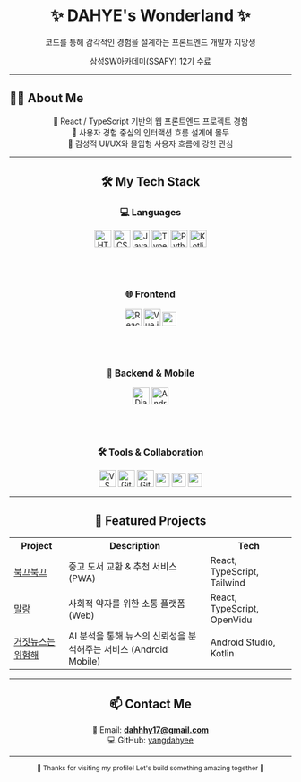 <div align="center">
  <h1>✨ DAHYE's Wonderland ✨</h1>
  <p>코드를 통해 감각적인 경험을 설계하는 프론트엔드 개발자 지망생</p>
  <p>삼성SW아카데미(SSAFY) 12기 수료</p>
</div>

<hr>

## 🙋‍♀️ About Me

<div align="center">

🌱 React / TypeScript 기반의 웹 프론트엔드 프로젝트 경험  
🎯 사용자 경험 중심의 인터랙션 흐름 설계에 몰두  
🎨 감성적 UI/UX와 몰입형 사용자 흐름에 강한 관심   

</div>

<hr>
<h2 align="center">🛠️ My Tech Stack</h2>

<div align="center">

### 💻 Languages  
<img src="https://cdn.jsdelivr.net/gh/devicons/devicon/icons/html5/html5-original.svg" height="30" title="HTML" />
<img src="https://cdn.jsdelivr.net/gh/devicons/devicon/icons/css3/css3-original.svg" height="30" title="CSS" />
<img src="https://cdn.jsdelivr.net/gh/devicons/devicon/icons/javascript/javascript-original.svg" height="30" title="JavaScript" />
<img src="https://cdn.jsdelivr.net/gh/devicons/devicon/icons/typescript/typescript-original.svg" height="30" title="TypeScript" />
<img src="https://cdn.jsdelivr.net/gh/devicons/devicon/icons/python/python-original.svg" height="30" title="Python" />
<img src="https://cdn.jsdelivr.net/gh/devicons/devicon/icons/kotlin/kotlin-original.svg" height="30" title="Kotlin" />

<br><br>

### 🌐 Frontend  
<img src="https://cdn.jsdelivr.net/gh/devicons/devicon/icons/react/react-original.svg" height="30" title="React" />
<img src="https://cdn.jsdelivr.net/gh/devicons/devicon/icons/vuejs/vuejs-original.svg" height="30" title="Vue.js" />
<img src="https://img.shields.io/badge/TailwindCSS-06B6D4?style=for-the-badge&logo=tailwindcss&logoColor=white" height="25" />

<br><br>

### 🔧 Backend & Mobile  
<img src="https://cdn.jsdelivr.net/gh/devicons/devicon/icons/django/django-plain.svg" height="30" title="Django" />
<img src="https://cdn.jsdelivr.net/gh/devicons/devicon/icons/androidstudio/androidstudio-original.svg" height="30" title="Android Studio" />

<br><br>

### 🛠 Tools & Collaboration  
<img src="https://cdn.jsdelivr.net/gh/devicons/devicon/icons/vscode/vscode-original.svg" height="30" title="VS Code" />
<img src="https://cdn.jsdelivr.net/gh/devicons/devicon/icons/git/git-original.svg" height="30" title="Git" />
<img src="https://cdn.jsdelivr.net/gh/devicons/devicon/icons/github/github-original.svg" height="30" title="GitHub" />
<img src="https://img.shields.io/badge/Notion-000000?style=for-the-badge&logo=notion&logoColor=white" height="25" />
<img src="https://img.shields.io/badge/Figma-F24E1E?style=for-the-badge&logo=figma&logoColor=white" height="25" />
<img src="https://img.shields.io/badge/Jira-0052CC?style=for-the-badge&logo=jira&logoColor=white" height="25" />

</div>
<hr>

<h2 align="center">📌 Featured Projects</h2>

<div align="center">

<table>
  <tr>
    <th>Project</th>
    <th>Description</th>
    <th>Tech</th>
  </tr>
  <tr>
    <td><a href="https://github.com/yangdahyee/bookshy">북끄북끄</a></td>
    <td>중고 도서 교환 & 추천 서비스 (PWA)</td>
    <td>React, TypeScript, Tailwind</td>
  </tr>
  <tr>
    <td><a href="https://github.com/yangdahyee/malang">말랑</a></td>
    <td>사회적 약자를 위한 소통 플랫폼 (Web) </td>
    <td>React, TypeScript, OpenVidu </td>
  </tr>
   <tr>
    <td><a href="https://github.com/yangdahyee/malang">거짓뉴스는 위험해</a></td>
    <td>AI 분석을 통해 뉴스의 신뢰성을 분석해주는 서비스 (Android Mobile) </td>
    <td>Android Studio, Kotlin </td>
  </tr>
</table>

</div>

<hr>

<h2 align="center">📫 Contact Me</h2>

<div align="center">

📧 Email: **dahhhy17@gmail.com**  
💻 GitHub: [yangdahyee](https://github.com/yangdahyee)

</div>

<hr>

<div align="center">
  <sub>💖 Thanks for visiting my profile! Let's build something amazing together 💖</sub>
</div>

